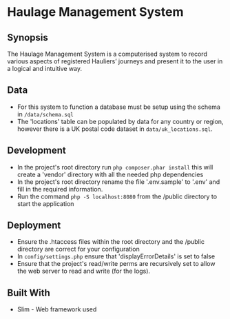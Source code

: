 # Haulage Management System

## Synopsis
The Haulage Management System is a computerised system to record various aspects of registered
Hauliers’ journeys and present it to the user in a logical and intuitive way.

## Data
* For this system to function a database must be setup using the schema in `/data/schema.sql`
* The 'locations' table can be populated by data for any country or region, however there is a UK postal code dataset in `data/uk_locations.sql`.

## Development
* In the project's root directory run `php composer.phar install` this will create a 'vendor' directory with all the needed php dependencies
* In the project's root directory rename the file '.env.sample' to '.env' and fill in the required information.
* Run the command `php -S localhost:8080` from the /public directory to start the application

## Deployment
* Ensure the .htaccess files within the root directory and the /public directory are correct for your configuration
* In `config/settings.php` ensure that 'displayErrorDetails' is set to false
* Ensure that the project's read/write perms are recursively set to allow the web server to read and write (for the logs).

## Built With
* Slim - Web framework used
